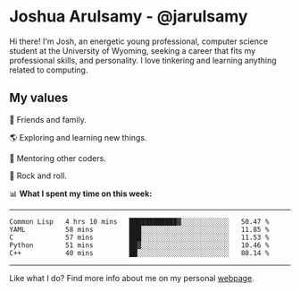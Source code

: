 # Joshua Arulsamy - @jarulsamy

Hi there! I'm Josh, an energetic young professional, computer science student at the University of Wyoming, seeking a career that fits my professional skills, and personality. I love tinkering and learning anything related to computing.

## My values

:yellow_heart: Friends and family.

:earth_americas: Exploring and learning new things.

:book: Mentoring other coders.

:guitar: Rock and roll.

:bar_chart: **What I spent my time on this week:**

------
<!--START_SECTION:waka-->
```text
Common Lisp   4 hrs 10 mins   ████████████▓░░░░░░░░░░░░   50.47 % 
YAML          58 mins         ███░░░░░░░░░░░░░░░░░░░░░░   11.85 % 
C             57 mins         ███░░░░░░░░░░░░░░░░░░░░░░   11.53 % 
Python        51 mins         ██▓░░░░░░░░░░░░░░░░░░░░░░   10.46 % 
C++           40 mins         ██░░░░░░░░░░░░░░░░░░░░░░░   08.14 % 
```
<!--END_SECTION:waka-->
------

Like what I do? Find more info about me on my personal [webpage](https://arulsamy.me).
